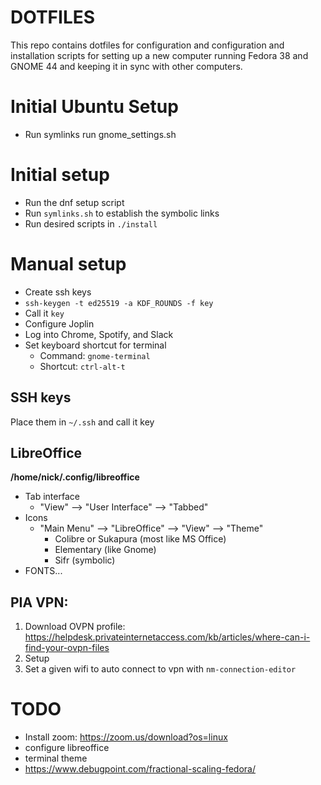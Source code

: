 # DOTFILES
This repo contains dotfiles for configuration and configuration and installation scripts for setting up a new computer running Fedora 38 and GNOME 44 and keeping it in sync with other computers.


# Initial Ubuntu Setup
- Run symlinks
run gnome_settings.sh



# Initial setup
- Run the dnf setup script
- Run `symlinks.sh` to establish the symbolic links
- Run desired scripts in `./install`

# Manual setup
- Create ssh keys
 - `ssh-keygen -t ed25519 -a KDF_ROUNDS -f key`
 - Call it `key`
- Configure Joplin
- Log into Chrome, Spotify, and Slack
- Set keyboard shortcut for terminal
  - Command: `gnome-terminal`
  - Shortcut: `ctrl-alt-t`


## SSH keys
Place them in `~/.ssh` and call it key

## LibreOffice
**/home/nick/.config/libreoffice**
- Tab interface
  - "View" --> "User Interface" --> "Tabbed"
- Icons
  - "Main Menu" --> "LibreOffice" --> "View" --> "Theme"
    - Colibre or Sukapura (most like MS Office)
    - Elementary (like Gnome)
    - Sifr (symbolic)
- FONTS...

## PIA VPN:
1. Download OVPN profile:  https://helpdesk.privateinternetaccess.com/kb/articles/where-can-i-find-your-ovpn-files
2. Setup
3. Set a given wifi to auto connect to vpn with `nm-connection-editor`


# TODO
- Install zoom: https://zoom.us/download?os=linux
- configure libreoffice
- terminal theme
- https://www.debugpoint.com/fractional-scaling-fedora/
